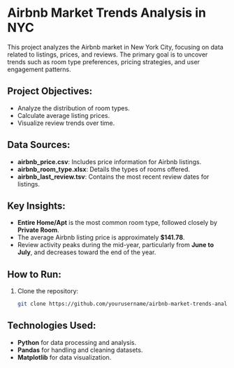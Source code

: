 # Airbnb Market Trends Analysis in NYC

This project analyzes the Airbnb market in New York City, focusing on data related to listings, prices, and reviews. The primary goal is to uncover trends such as room type preferences, pricing strategies, and user engagement patterns.

## Project Objectives:
- Analyze the distribution of room types.
- Calculate average listing prices.
- Visualize review trends over time.

## Data Sources:
- **airbnb_price.csv**: Includes price information for Airbnb listings.
- **airbnb_room_type.xlsx**: Details the types of rooms offered.
- **airbnb_last_review.tsv**: Contains the most recent review dates for listings.

## Key Insights:
- **Entire Home/Apt** is the most common room type, followed closely by **Private Room**.
- The average Airbnb listing price is approximately **$141.78**.
- Review activity peaks during the mid-year, particularly from **June to July**, and decreases toward the end of the year.

## How to Run:
1. Clone the repository:
   ```bash
   git clone https://github.com/yourusername/airbnb-market-trends-analysis.git

## Technologies Used:
- **Python** for data processing and analysis.
- **Pandas** for handling and cleaning datasets.
- **Matplotlib** for data visualization.
